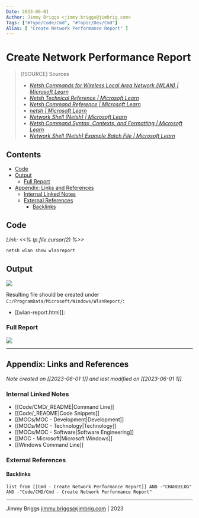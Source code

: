 ```yaml
---
Date: 2023-06-01
Author: Jimmy Briggs <jimmy.briggs@jimbrig.com>
Tags: ["#Type/Code/Cmd", "#Topic/Dev/Cmd"]
Alias: [ "Create Network Performance Report" ]
---
```


# Create Network Performance Report

> [!SOURCE] Sources
> - *[Netsh Commands for Wireless Local Area Network (WLAN) | Microsoft Learn](https://learn.microsoft.com/en-us/previous-versions/windows/it-pro/windows-server-2008-r2-and-2008/dd744889(v=ws.10))*
> - *[Netsh Technical Reference | Microsoft Learn](https://learn.microsoft.com/en-us/previous-versions/windows/it-pro/windows-server-2008-r2-and-2008/cc725935(v=ws.10))*
> - *[Netsh Command Reference | Microsoft Learn](https://learn.microsoft.com/en-us/previous-versions/windows/it-pro/windows-server-2008-R2-and-2008/cc754516(v=ws.10))*
> - *[netsh | Microsoft Learn](https://learn.microsoft.com/en-us/windows-server/administration/windows-commands/netsh)*
> - *[Network Shell (Netsh) | Microsoft Learn](https://learn.microsoft.com/en-us/windows-server/networking/technologies/netsh/netsh)*
> - *[Netsh Command Syntax, Contexts, and Formatting | Microsoft Learn](https://learn.microsoft.com/en-us/windows-server/networking/technologies/netsh/netsh-contexts)*
> - *[Network Shell (Netsh) Example Batch File | Microsoft Learn](https://learn.microsoft.com/en-us/windows-server/networking/technologies/netsh/netsh-wins)*

## Contents

- [Code](#code)
- [Output](#output)
	- [Full Report](#full-report)
- [Appendix: Links and References](#appendix-links-and-references)
	- [Internal Linked Notes](#internal-linked-notes)
	- [External References](#external-references)
		- [Backlinks](#backlinks)


## Code

*Link: <<% tp.file.cursor(2) %>>*

```cmd
netsh wlan show wlanreport
```

## Output

![](https://i.imgur.com/y5rjT7P.png)

Resulting file should be created under `C:/ProgramData/Microsoft/Windows/WlanReport/`:

- [[wlan-report.html]]:

### Full Report

![](https://i.imgur.com/K8OAF3c.jpg)

***

## Appendix: Links and References

*Note created on [[2023-06-01 1]] and last modified on [[2023-06-01 1]].*

### Internal Linked Notes

- [[Code/CMD/_README|Command Line]]
- [[Code/_README|Code Snippets]]
- [[MOCs/MOC - Development|Development]]
- [[MOCs/MOC - Technology|Technology]]
- [[MOCs/MOC - Software|Software Engineering]]
- [[MOC - Microsoft|Microsoft Windows]]
- [[Windows Command Line]]

### External References



#### Backlinks

```dataview
list from [[Cmd - Create Network Performance Report]] AND -"CHANGELOG" AND -"Code/CMD/Cmd - Create Network Performance Report"
```


***

Jimmy Briggs <jimmy.briggs@jimbrig.com> | 2023

